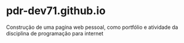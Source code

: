 # pdr-dev71.github.io
Construção de uma pagina web pessoal, como portfólio e atividade da disciplina de programação para internet

